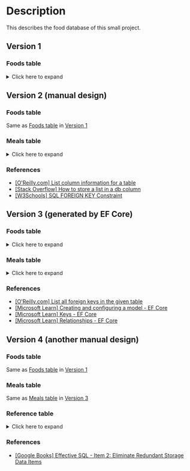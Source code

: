 # Description

This describes the food database of this small project.

## Version 1

### Foods table

<details><summary>Click here to expand</summary>
<p>

#### Column information

|CID|Name|Type|Not Null|Default Value|Primary Key|
|:-:|----|:--:|:------:|:-----------:|:---------:|
|0|FoodId|INTEGER|1||1|
|1|FoodTime|INTEGER|1||0|
|2|FoodSteps|INTEGER|1||0|
|3|FoodViews|INTEGER|1||0|
|4|IngredientNum|INTEGER|1||0|
|5|FoodName|TEXT|1||0|

|Name         |Description                               |
|-------------|------------------------------------------|
|FoodId       | ID of food                               |
|FoodSteps    | Number of steps to cook this food        |
|FoodViews    | Number of website views for this food    |
|IngredientNum| Number of ingredients to cook this food  |
|FoodName     | Name of this food                        |

### Example

|FoodId|FoodTime|FoodSteps|FoodViews|IngredientNum|FoodName|
|:----:|:------:|:-------:|:-------:|:-----------:|--------|
|1|10|4|0|0|Trung ran|
|2|15|0|0|0|Rau cai xao|

</p>
</details>

## Version 2 (manual design)

### Foods table

Same as [Foods table](#foods-table) in [Version 1](#version-1)

### Meals table

<details><summary>Click here to expand</summary>
<p>

#### Column information

|CID|Name|Type|Not Null|Default Value|Primary Key|
|:-:|----|:--:|:------:|:-----------:|:---------:|
|0|MealId|INTEGER|1||1|
|1|FoodId|INTEGER|1||0|
|2|MealName|TEXT|1||0|

|Name         |Description                               |
|-------------|------------------------------------------|
|MealId       | ID of meal                               |
|FoodId       | FoodId references from Foods table    .  |
|MealName     | Name of the meal                         |

##### Foreign key attributes

|Id|Seq|Table|From|To|On Update|On Delete|Match Text|
|--|:-:|-----|----|--|:-------:|:-------:|:--------:|
|||Foods|FoodId|FoodId|NO ACTION|NO ACTION|NONE|

#### Example

|MealId|FoodId|MealName|
|:----:|:----:|--------|
|1| 1|An sang|
|1|10|An sang|
|1|15|An sang|
|2| 2|An toi|
|2| 4|An toi|
|2|13|An toi|

</p>
</details>

### References

* [[O'Reilly.com] List column information for a table](https://www.oreilly.com/library/view/using-sqlite/9781449394592/re205.html)
* [[Stack Overflow] How to store a list in a db column](https://stackoverflow.com/questions/444251/how-to-store-a-list-in-a-db-column)
* [[W3Schools] SQL FOREIGN KEY Constraint](https://www.w3schools.com/sql/sql_foreignkey.asp)

## Version 3 (generated by EF Core)

### Foods table

<details><summary>Click here to expand</summary>
<p>

#### Column information

|CID|Name|Type|Not Null|Default Value|Primary Key|
|:-:|----|:--:|:------:|:-----------:|:---------:|
|0|FoodId|INTEGER|1||1|
|1|FoodTime|INTEGER|1||0|
|2|FoodSteps|INTEGER|1||0|
|3|FoodViews|INTEGER|1||0|
|4|IngredientNum|INTEGER|1||0|
|5|FoodName|TEXT|1||0|
|6|MealId|INTEGER|0||0|

|Name         |Description                               |
|-------------|------------------------------------------|
|FoodId       | ID of food                               |
|FoodSteps    | Number of steps to cook this food        |
|FoodViews    | Number of website views for this food    |
|IngredientNum| Number of ingredients to cook this food  |
|FoodName     | Name of this food                        |
|MealId       | Reference meal ID from Meals table       |

##### Foreign key attributes

|Id|Seq|Table|From|To|On Update|On Delete|Match Text|
|--|:-:|-----|----|--|:-------:|:-------:|:--------:|
|0|0|Meals|MealId|MealId|NO ACTION|NO ACTION|NONE|

### Example

|FoodId|FoodTime|FoodSteps|FoodViews|IngredientNum|FoodName|MealId|
|:----:|:------:|:-------:|:-------:|:-----------:|--------|:----:|
|1|10|4|0|0|Trung ran|0|
|2|15|0|0|0|Rau cai xao|0|

</p>
</details>

### Meals table

<details><summary>Click here to expand</summary>
<p>

#### Column information

|CID|Name|Type|Not Null|Default Value|Primary Key|
|:-:|----|:--:|:------:|:-----------:|:---------:|
|0|MealId|INTEGER|1||1|
|2|MealName|TEXT|1||0|

|Name         |Description                               |
|-------------|------------------------------------------|
|MealId       | ID of meal                               |
|MealName     | Name of the meal                         |

  #### Example

|MealId|MealName|
|:----:|--------|
|1|An sang|
|1|An sang|
|1|An sang|
|2|An toi|
|2|An toi|
|2|An toi|

</p>
</details>

### References

* [[O'Reilly.com] List all foreign keys in the given table](https://www.oreilly.com/library/view/using-sqlite/9781449394592/re176.html)
* [[Microsoft Learn] Creating and configuring a model - EF Core](https://learn.microsoft.com/en-us/ef/core/modeling)
* [[Microsoft Learn] Keys - EF Core](https://learn.microsoft.com/ef/core/modeling/keys)
* [[Microsoft Learn] Relationships - EF Core](https://learn.microsoft.com/ef/core/modeling/relationships)

## Version 4 (another manual design)

### Foods table

Same as [Foods table](#foods-table) in [Version 1](#version-1)

### Meals table

Same as [Meals table](#meals-table-1) in [Version 3](#version-3-generated-by-ef-core)

### Reference table

<details><summary>Click here to expand</summary>
<p>

#### Column information

|CID|Name|Type|Not Null|Default Value|Primary Key|
|:-:|----|:--:|:------:|:-----------:|:---------:|
|0|RefId|TEXT|1||1|
|1|MealId|INTEGER|1||0|
|2|FoodId|INTEGER|1||0|

|Name         |Description                               |
|-------------|------------------------------------------|
|RefId        | ID of reference table                    |
|MealId       | ID of meal                               |
|FoodId       | FoodId references from Foods table    .  |

##### Foreign key attributes

|Id|Seq|Table|From|To|On Update|On Delete|Match Text|
|--|:-:|-----|----|--|:-------:|:-------:|:--------:|
|0|0|Meals|MealId|MealId|NO ACTION|NO ACTION|NONE|
|1|0|Foods|FoodId|FoodId|NO ACTION|NO ACTION|NONE|

#### Examples

|RefId|MealId|FoodId|
|:---:|:----:|:----:|
|1|1|2|
|2|1|3|
|3|1|4|
|4|2|1|
|5|2|2|
|6|2|3|

</p>
</details>

### References

* [[Google Books] Effective SQL - Item 2: Eliminate Redundant Storage Data Items](https://books.google.com.vn/books?id=tK7ZDQAAQBAJ&lpg=PP1&hl=vi&pg=PT11#v=onepage&q&f=false)
